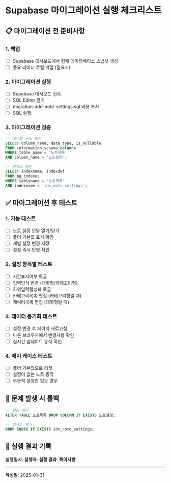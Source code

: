 # Supabase 마이그레이션 실행 체크리스트

## 📋 마이그레이션 전 준비사항

### 1. 백업
- [ ] Supabase 대시보드에서 현재 데이터베이스 스냅샷 생성
- [ ] 중요 데이터 로컬 백업 (필요시)

### 2. 마이그레이션 실행
- [ ] Supabase 대시보드 접속
- [ ] SQL Editor 열기
- [ ] migration-add-note-settings.sql 내용 복사
- [ ] SQL 실행

### 3. 마이그레이션 검증
```sql
-- 테이블 구조 확인
SELECT column_name, data_type, is_nullable 
FROM information_schema.columns 
WHERE table_name = '노트목록' 
AND column_name = '노트설정';

-- 인덱스 확인
SELECT indexname, indexdef 
FROM pg_indexes 
WHERE tablename = '노트목록' 
AND indexname = 'idx_note_settings';
```

## ✅ 마이그레이션 후 테스트

### 1. 기능 테스트
- [ ] 노트 설정 모달 열기/닫기
- [ ] 폴더 기본값 표시 확인
- [ ] 개별 설정 변경 저장
- [ ] 설정 즉시 반영 확인

### 2. 설정 항목별 테스트
- [ ] 시간표시여부 토글
- [ ] 입력방식 변경 (대화형/카테고리형)
- [ ] 하위입력활성화 토글
- [ ] 카테고리목록 편집 (카테고리형일 때)
- [ ] 캐릭터목록 편집 (대화형일 때)

### 3. 데이터 동기화 테스트
- [ ] 설정 변경 후 페이지 새로고침
- [ ] 다른 브라우저에서 변경사항 확인
- [ ] 실시간 업데이트 동작 확인

### 4. 에지 케이스 테스트
- [ ] 폴더 기본값으로 리셋
- [ ] 설정이 없는 노트 동작
- [ ] 부분적 설정만 있는 경우

## 🚨 문제 발생 시 롤백

```sql
-- 컬럼 제거
ALTER TABLE 노트목록 DROP COLUMN IF EXISTS 노트설정;

-- 인덱스 제거
DROP INDEX IF EXISTS idx_note_settings;
```

## 📝 실행 결과 기록

**실행일시**: 
**실행자**: 
**실행 결과**: 
**특이사항**: 

---
**작성일**: 2025-01-31